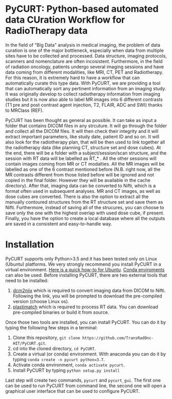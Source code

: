 # PyCURT: Python-based automated data CUration Workflow for RadioTherapy data
In the field of "Big Data" analysis in medical imaging, the problem of data curation is one of the major bottleneck, especially when data from multiple sites have to be collected and processed. Data structure, imaging protocols, scanners and nomenclature are often incosistent. Furthermore, in the field of radiation oncology, patients undergo several imaging sessions and have data coming from different modalities, like MRI, CT, PET and Radiotherapy. For this reason, it is extremely hard to have a workflow that can automatically curate this type data.
With PyCURT, we are providing a tool that can automatically sort any pertinent information from an imaging study. It was originally develop to collect radiotherapy information from imaging studies but it is now also able to label MR images into 6 different contrasts (T1 pre and post contrast agent injection, T2, FLAIR, ADC and SWI) thanks to MRClass (REF).

PyCURT has been thought as general as possible. It can take as input a folder that contains DICOM files in any strcuture. It will go through the folder and collect all the DICOM files. It will then check their integrity and it will extract important parameters, like study date, patient ID and so on. It will also look for the radiotherapy plan, that will be then used to link together all the radiotherapy data (like planning CT, structure set and dose cubes). At the end, there will be a folder with a subject/session/scan structure, and the session with RT data will be labelled as RT_* . All the other sessions will contain images coming from MR or CT modalties. All the MR images will be labelled as one of the 6 contrast mentioned before (N.B. right now, all the MR contrasts different from those listed before will be ignored and not copied in the final folder. However they will be available in the cache directory).
After that, imaging data can be converted to Nifti, which is a format often used in subsequent analyses. MR and CT images, as well as dose cubes are converted. There is also the option to extract all the manually contoured structures from the RT structure set and save them as Nifti. Furthermore, instead of saving all of the strucures, you can choose to save only the one with the highest overlap with used dose cube, if present.
Finally, you have the option to create a local database where all the outputs are saved in a consistent and easy-to-handle way.

# Installation
PyCURT supports only Python>3.5 and it has been tested only on Linux (Ubuntu) platforms.
We very strongly recommend you install PyCURT in a virtual environment. [Here is a quick how-to for Ubuntu](https://linoxide.com/linux-how-to/setup-python-virtual-environment-ubuntu/). [Conda enviroments](https://docs.conda.io/projects/conda/en/latest/user-guide/tasks/manage-environments.html) can also be used.
Before installing PyCURT, there are two external tools that need to be installed:
1. [dcm2niix](https://github.com/rordenlab/dcm2niix/releases/tag/v1.0.20200331) which is required to convert imaging data from DICOM to Nifti. Following the link, you will be prompted to download the pre-compiled version (choose Linux os).
2. [plastimatch](https://www.plastimatch.org/) which is required to process RT data. You can download pre-compiled binaries or build it from source.

Once those two tools are installed, you can install PyCURT. You can do it by typing the following few steps in a terminal:
1. Clone this repository, `git clone https://github.com/TransRadOnc-HIT/PyCURT.git`.
2. cd into the cloned directory, `cd PyCURT`.
3. Create a virtual (or conda) environment. With anaconda you can do it by typing `conda create -n pycurt python=3.7`.
4. Activate conda environment, `conda activate pycurt`.
5. Install PyCURT by typing `python setup.py install`

Last step will create two commands, `pycurt` and `pycurt_gui`. The first one can be used to run PyCURT from command line, the second one will open a graphical user interface that can be used to configure PyCURT.

